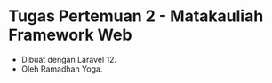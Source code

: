 # Tugas Pertemuan 2 - Matakauliah Framework Web  
- Dibuat dengan Laravel 12.  
- Oleh Ramadhan Yoga.
